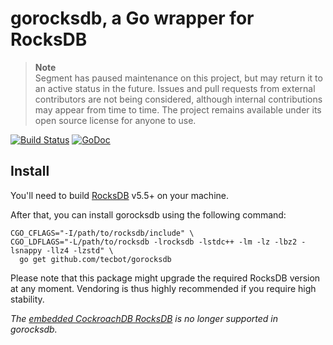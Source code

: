 # gorocksdb, a Go wrapper for RocksDB

> **Note**  
> Segment has paused maintenance on this project, but may return it to an active status in the future. Issues and pull requests from external contributors are not being considered, although internal contributions may appear from time to time. The project remains available under its open source license for anyone to use.

[![Build Status](https://travis-ci.org/tecbot/gorocksdb.png)](https://travis-ci.org/tecbot/gorocksdb) [![GoDoc](https://godoc.org/github.com/tecbot/gorocksdb?status.png)](http://godoc.org/github.com/tecbot/gorocksdb)

## Install

You'll need to build [RocksDB](https://github.com/facebook/rocksdb) v5.5+ on your machine.

After that, you can install gorocksdb using the following command:

    CGO_CFLAGS="-I/path/to/rocksdb/include" \
    CGO_LDFLAGS="-L/path/to/rocksdb -lrocksdb -lstdc++ -lm -lz -lbz2 -lsnappy -llz4 -lzstd" \
      go get github.com/tecbot/gorocksdb

Please note that this package might upgrade the required RocksDB version at any moment.
Vendoring is thus highly recommended if you require high stability.

*The [embedded CockroachDB RocksDB](https://github.com/cockroachdb/c-rocksdb) is no longer supported in gorocksdb.*
